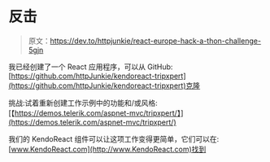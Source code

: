 # 反击

> 原文：<https://dev.to/httpjunkie/react-europe-hack-a-thon-challenge-5gjn>

我已经创建了一个 React 应用程序，可以从 GitHub:
[https://github.com/httpJunkie/kendoreact-tripxpert](https://github.com/httpJunkie/kendoreact-tripxpert)克隆

挑战:试着重新创建工作示例中的功能和/或风格:
[【https://demos.telerik.com/aspnet-mvc/tripxpert/】](https://demos.telerik.com/aspnet-mvc/tripxpert/)

我们的 KendoReact 组件可以让这项工作变得更简单，它们可以在:
[www.KendoReact.com](http://www.KendoReact.com)找到